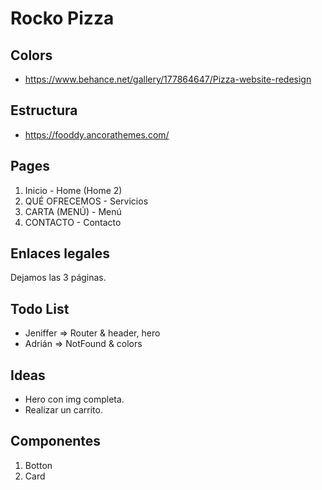 # Rocko Pizza

## Colors
- https://www.behance.net/gallery/177864647/Pizza-website-redesign

## Estructura
- https://fooddy.ancorathemes.com/

## Pages
1. Inicio - Home (Home 2)
2. QUÉ OFRECEMOS - Servicios
3. CARTA (MENÚ) - Menú
4. CONTACTO - Contacto

## Enlaces legales 
Dejamos las 3 páginas.

## Todo List
- Jeniffer => Router & header, hero
- Adrián => NotFound & colors

## Ideas
- Hero con img completa.
- Realizar un carrito.

## Componentes
1. Botton
2. Card